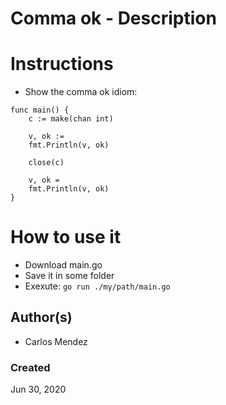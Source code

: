 #  Comma ok - Description


# Instructions

* Show the comma ok idiom: 
```
func main() {
	c := make(chan int)

	v, ok := 
	fmt.Println(v, ok)

	close(c)

	v, ok = 
	fmt.Println(v, ok)
}

```

# How to use it

* Download main.go
* Save it in some folder
* Exexute: `go run ./my/path/main.go`

## Author(s)

* Carlos Mendez

### Created

Jun 30, 2020